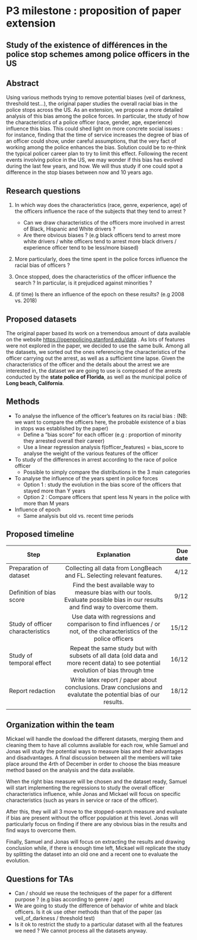 # P3 milestone : proposition of paper extension 


## Study of the existence of différences in the police stop schemes among police officers in the US

## Abstract

Using various methods trying to remove potential biases (veil of darkness, threshold test…), the original paper studies the overall racial bias in the police stops across the US. As an extension, we propose a more detailed analysis of this bias among the police forces. In particular, the study of how the characteristics of a police officer (race, gender, age, experience) influence this bias. This could shed light on more concrete social issues : for instance, finding that the time of service increases the degree of bias of an officer could show, under careful assumptions, that the very fact of working among the police enhances the bias. Solution could be to re-think the typical policer career plan to try to limit this effect. Following the recent events involving police in the US, we may wonder if this bias has evolved during the last few years, and how. We will thus study if one could spot a difference in the stop biases between now and 10 years ago.

## Research questions

1. In which way does the characteristics (race, genre, experience, age) of the officers influence the race of the subjects that they tend to arrest ? 
   - Can we draw characteristics of the officers more involved in arrest of Black, Hispanic and White drivers ?
   - Are there obvious biases ? (e.g black officers tend to arrest more white drivers / white officers tend to arrest more black drivers / experience officer tend to be less/more biased)
2. More particularly, does the time spent in the police forces influence the racial bias of officers ? 

3. Once stopped, does the characteristics of the officer influence the search ? In particular, is it prejudiced against minorities ? 
4. (if time) Is there an influence of the epoch on these results? (e.g 2008 vs. 2018)


## Proposed datasets

The original paper based its work on a tremendous amount of data available on the website https://openpolicing.stanford.edu/data . As lots of features were not explored in the paper, we decided to use the same bulk. Among all the datasets, we sorted out the ones referencing the characteristics of the officer carrying out the arrest, as well as a sufficient time lapse. Given the characteristics of the officer and the details about the arrest we are interested in, the dataset we are going to use is composed of the arrests conducted by the **state police of Florida**, as well as the municipal police of **Long beach, California**.

## Methods

- To analyse the influence of the officer’s features on its racial bias : (NB: we want to compare the officers here, the probable existence of a bias in stops was established by the paper)
  - Define a “bias score” for each officer (e.g : proportion of minority they arrested overall their career) 
  - Use a linear regression analysis f(officer_features) = bias_score to analyse the weight of the various features of the officer
- To study of the differences in arrest according to the race of police officer
  - Possible to simply compare the distributions in the 3 main categories
- To analyse the influence of the years spent in police forces 
  - Option 1 : study the evolution in the bias score of the officers that stayed more than Y years 
  - Option 2 : Compare officers that spent less N years in the police with more than M years
- Influence of epoch
  - Same analysis but old vs. recent time periods 


## Proposed timeline

| Step | Explanation | Due date |
|----------|:-------------:|------:|
| Preparation of dataset | Collecting all data from LongBeach and FL. Selecting relevant features. | 4/12 |
| Definition of bias score | Find the best available way to measure bias with our tools. Evaluate possible bias in our results and find way to overcome them. | 9/12 |
| Study of officer characteristics | Use data with regressions and comparison to find influences / or not, of the characteristics of the police officers | 15/12 |
| Study of temporal effect | Repeat the same study but with subsets of all data (old data and more recent data) to see potential evolution of bias through tme| 16/12 |
| Report redaction | Write latex report / paper about conclusions. Draw conclusions and evalutate the potential bias of our results. | 18/12 |
||||


## Organization within the team

Mickael will handle the dowload the different datasets, merging them and cleaning them to have all columns available for each row, while Samuel and Jonas will study the potential ways to measure bias and their advantages and disadvantages. A final discussion between all the members will take place around the 4rth of December in order to choose the bias measure method based on the analysis and the data available. 

When the right bias measure will be chosen and the dataset ready, Samuel will start implementing the regressions to study the overall officer characteristics influence, while Jonas and Mickael will focus on specific characteristics (such as years in service or race of the officer).

After this, they will all 3 move to the stopped-search measure and evaluate if bias are present without the officer population at this level. Jonas will particularly focus on finding if there are any obvious bias in the results and find ways to overcome them.

Finally, Samuel and Jonas will focus on extracting the results and drawing conclusion while, if there is enough time left, Mickael will replicate the study by splitting the dataset into an old one and a recent one to evaluate the evolution.


## Questions for TAs

- Can / should we reuse the techniques of the paper for a different purpose ? (e.g bias according to genre / age)
- We are going to study the difference of behavior of white and black officers. Is it ok use other methods than that of the paper (as veil_of_darkness / threshold test)
- Is it ok to restrict the study to a particular dataset with all the features we need ? We cannot process all the datasets anyway.
